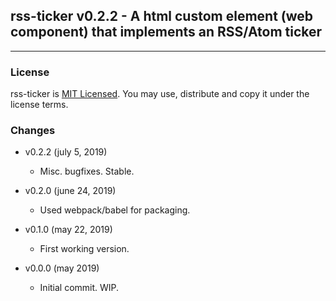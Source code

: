 ## rss-ticker v0.2.2 - A html custom element (web component) that implements an RSS/Atom ticker

***

### License

rss-ticker is [MIT Licensed](LICENSE.md). You may use, distribute and copy it under the license terms.

### Changes

* v0.2.2 (july 5, 2019)

  * Misc. bugfixes. Stable.

* v0.2.0 (june 24, 2019)

  * Used webpack/babel for packaging.

* v0.1.0 (may 22, 2019)

  * First working version.

* v0.0.0 (may 2019)

  * Initial commit. WIP.
